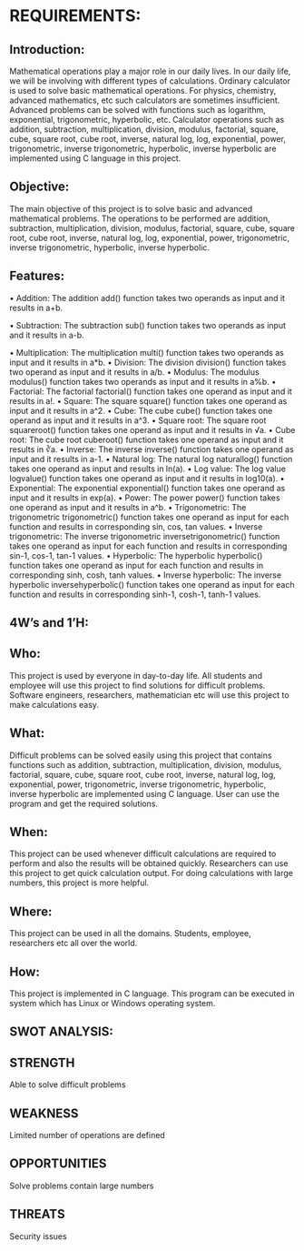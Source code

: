 # REQUIREMENTS:
## Introduction:
Mathematical operations play a major role in our daily lives. In our daily life, we will be involving with different types of calculations. Ordinary calculator is used to solve basic mathematical operations. For physics, chemistry, advanced mathematics, etc such calculators are sometimes insufficient. Advanced problems can be solved with functions such as logarithm, exponential, trigonometric, hyperbolic, etc. Calculator operations such as addition, subtraction, multiplication, division, modulus, factorial, square, cube, square root, cube root, inverse, natural log, log, exponential, power, trigonometric, inverse trigonometric, hyperbolic, inverse hyperbolic are implemented using C language in this project.
## Objective:
The main objective of this project is to solve basic and advanced mathematical problems. The operations to be performed are addition, subtraction, multiplication, division, modulus, factorial, square, cube, square root, cube root, inverse, natural log, log, exponential, power, trigonometric, inverse trigonometric, hyperbolic, inverse hyperbolic.
## Features:
•	Addition: The addition add() function takes two operands as input and it results in a+b.

•	Subtraction: The subtraction sub() function takes two operands as input and it results in a-b.

•	Multiplication: The multiplication multi() function takes two operands as input and it results in a*b.
•	Division: The division division() function takes two operand as input and it results in a/b.
•	Modulus: The modulus modulus() function takes two operands as input and it results in a%b.
•	Factorial: The factorial factorial() function takes one operand as input and it results in a!.
•	Square: The square square() function takes one operand as input and it results in a^2.
•	Cube: The cube cube() function takes one operand as input and it results in a^3.
•	Square root: The square root squareroot() function takes one operand as input and it results in √a. 
•	Cube root: The cube root cuberoot() function takes one operand as input and it results in ∛a.
•	Inverse: The inverse inverse() function takes one operand as input and it results in a-1.
•	Natural log: The natural log naturallog() function takes one operand as input and results in ln(a).
•	Log value: The log value logvalue() function takes one operand as input and it results in log10(a).
•	Exponential: The exponential exponential() function takes one operand as input and it results in exp(a).
•	Power: The power power() function takes one operand as input and it results in a^b.
•	Trigonometric: The trigonometric trigonometric() function takes one operand as input for each function and results in corresponding sin, cos, tan values.
•	Inverse trigonometric: The inverse trigonometric inversetrigonometric() function takes one operand as input for each function and results in corresponding sin-1, cos-1, tan-1 values.
•	Hyperbolic: The hyperbolic hyperbolic() function takes one operand as input for each function and results in corresponding sinh, cosh, tanh values.
•	Inverse hyperbolic: The inverse hyperbolic inversehyperbolic() function takes one operand as input for each function and results in corresponding sinh-1, cosh-1, tanh-1 values.
## 4W’s and 1’H:
## Who:
This project is used by everyone in day-to-day life. All students and employee will use this project to find solutions for difficult problems. Software engineers, researchers, mathematician etc will use this project to make calculations easy.
## What:
Difficult problems can be solved easily using this project that contains functions such as addition, subtraction, multiplication, division, modulus, factorial, square, cube, square root, cube root, inverse, natural log, log, exponential, power, trigonometric, inverse trigonometric, hyperbolic, inverse hyperbolic are implemented using C language. User can use the program and get the required solutions.
## When:
This project can be used whenever difficult calculations are required to perform and also the results will be obtained quickly. Researchers can use this project to get quick calculation output. For doing calculations with large numbers, this project is more helpful.
## Where:
This project can be used in all the domains. Students, employee, researchers etc all over the world.
## How:
This project is implemented in C language. This program can be executed in system which has Linux or Windows operating system.
## SWOT ANALYSIS:
## STRENGTH
Able to solve difficult problems
## WEAKNESS
Limited number of operations are defined
## OPPORTUNITIES
Solve problems contain large numbers
## THREATS
Security issues

